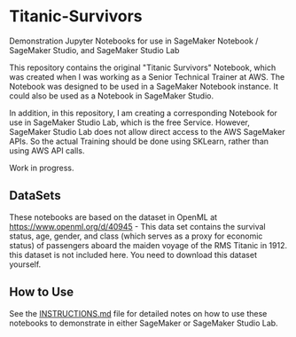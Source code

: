 # Titanic-Survivors
Demonstration Jupyter Notebooks for use in SageMaker Notebook / SageMaker Studio, and SageMaker Studio Lab

This repository contains the original "Titanic Survivors" Notebook, which was created when I was working as a Senior Technical Trainer at AWS. The Notebook was designed to be used in a SageMaker Notebook instance. It could also be used as a Notebook in SageMaker Studio.

In addition, in this repository, I am creating a corresponding Notebook for use in SageMaker Studio Lab, which is the free Service. However, SageMaker Studio Lab does not allow direct access to the AWS SageMaker APIs. So the actual Training should be done using SKLearn, rather than using AWS API calls. 

Work in progress. 

## DataSets
These notebooks are based on the dataset in OpenML at https://www.openml.org/d/40945 - This data set contains the survival status, age, gender, and class (which serves as a proxy for economic status) of passengers aboard the maiden voyage of the RMS Titanic in 1912. this dataset is not included here. You need to download this dataset yourself.

## How to Use

See the [INSTRUCTIONS.md](https://github.com/dendad-trainer/Titanic-Survivors/blob/main/INSTRUCTIONS.md) file for detailed notes on how to use these notebooks to demonstrate in either SageMaker or SageMaker Studio Lab.
